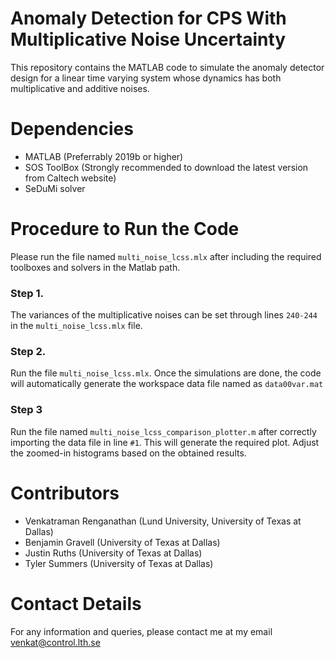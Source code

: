 # Anomaly Detection for CPS With Multiplicative Noise Uncertainty
This repository contains the MATLAB code to simulate the anomaly detector design for a linear time varying system whose dynamics has both multiplicative and additive noises.

# Dependencies
- MATLAB (Preferrably 2019b or higher)
- SOS ToolBox (Strongly recommended to download the latest version from Caltech website)
- SeDuMi solver

# Procedure to Run the Code
Please run the file named `multi_noise_lcss.mlx` after including the required toolboxes and solvers in the Matlab path.

### Step 1.  
The variances of the multiplicative noises can be set through lines `240-244` in the `multi_noise_lcss.mlx` file.
### Step 2. 
Run the file `multi_noise_lcss.mlx`. Once the simulations are done, the code will automatically generate the workspace data file named as `data00var.mat`
### Step 3
Run the file named `multi_noise_lcss_comparison_plotter.m` after correctly importing the data file in line `#1`. This will generate the required plot. Adjust the zoomed-in histograms based on the obtained results.


# Contributors
- Venkatraman Renganathan (Lund University, University of Texas at Dallas)
- Benjamin Gravell (University of Texas at Dallas)
- Justin Ruths (University of Texas at Dallas)
- Tyler Summers (University of Texas at Dallas)

# Contact Details
For any information and queries, please contact me at my email venkat@control.lth.se
